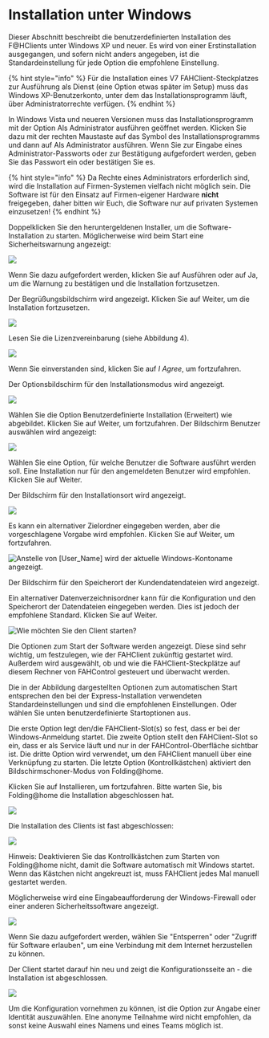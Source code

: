 # Installation unter Windows

Dieser Abschnitt beschreibt die benutzerdefinierten Installation des F@HClients unter Windows XP und neuer. Es wird von einer Erstinstallation ausgegangen, und sofern nicht anders angegeben, ist die Standardeinstellung für jede Option die empfohlene Einstellung.

{% hint style="info" %}
Für die Installation eines V7 FAHClient-Steckplatzes zur Ausführung als Dienst \(eine Option etwas später im Setup\) muss das Windows XP-Benutzerkonto, unter dem das Installationsprogramm läuft, über Administratorrechte verfügen.
{% endhint %}

In Windows Vista und neueren Versionen muss das Installationsprogramm mit der Option Als Administrator ausführen geöffnet werden. Klicken Sie dazu mit der rechten Maustaste auf das Symbol des Installationsprogramms und dann auf Als Administrator ausführen. Wenn Sie zur Eingabe eines Administrator-Passworts oder zur Bestätigung aufgefordert werden, geben Sie das Passwort ein oder bestätigen Sie es.

{% hint style="info" %}
Da Rechte eines Administrators erforderlich sind, wird die Installation auf Firmen-Systemen vielfach nicht möglich sein. Die Software ist für den Einsatz auf Firmen-eigener Hardware **nicht** freigegeben, daher bitten wir Euch, die Software nur auf privaten Systemen einzusetzen!
{% endhint %}

Doppelklicken Sie den heruntergeldenen Installer, um die Software-Installation zu starten. Möglicherweise wird beim Start eine Sicherheitswarnung angezeigt:

![](../.gitbook/assets/wininst01.png)

Wenn Sie dazu aufgefordert werden, klicken Sie auf Ausführen oder auf Ja, um die Warnung zu bestätigen und die Installation fortzusetzen. 

Der Begrüßungsbildschirm wird angezeigt. Klicken Sie auf Weiter, um die Installation fortzusetzen.

![](../.gitbook/assets/wininst02.png)

Lesen Sie die Lizenzvereinbarung \(siehe Abbildung 4\).

![](../.gitbook/assets/wininst03.png)

Wenn Sie einverstanden sind, klicken Sie auf _I Agree_, um fortzufahren.

Der Optionsbildschirm für den Installationsmodus wird angezeigt.

![](../.gitbook/assets/wininst04.png)

Wählen Sie die Option Benutzerdefinierte Installation \(Erweitert\) wie abgebildet. Klicken Sie auf Weiter, um fortzufahren. Der Bildschirm Benutzer auswählen wird angezeigt:

![](../.gitbook/assets/wininst05.png)

Wählen Sie eine Option, für welche Benutzer die Software ausführt werden soll. Eine Installation nur für den angemeldeten Benutzer wird empfohlen. Klicken Sie auf Weiter.

Der Bildschirm für den Installationsort wird angezeigt.

![](../.gitbook/assets/wininst06.png)

Es kann ein alternativer Zielordner eingegeben werden, aber die vorgeschlagene Vorgabe wird empfohlen. Klicken Sie auf Weiter, um fortzufahren.

![Anstelle von \[User\_Name\] wird der aktuelle Windows-Kontoname angezeigt.](../.gitbook/assets/wininst07.png)

Der Bildschirm für den Speicherort der Kundendatendateien wird angezeigt. 

Ein alternativer Datenverzeichnisordner kann für die Konfiguration und den Speicherort der Datendateien eingegeben werden. Dies ist jedoch der empfohlene Standard. Klicken Sie auf Weiter.

![Wie m&#xF6;chten Sie den Client starten?](../.gitbook/assets/wininst08.png)

Die Optionen zum Start der Software werden angezeigt. Diese sind sehr wichtig, um festzulegen, wie der FAHClient zukünftig gestartet wird. Außerdem wird ausgewählt, ob und wie die FAHClient-Steckplätze auf diesem Rechner von FAHControl gesteuert und überwacht werden.

Die in der Abbildung dargestellten Optionen zum automatischen Start entsprechen den bei der Express-Installation verwendeten Standardeinstellungen und sind die empfohlenen Einstellungen. Oder wählen Sie unten benutzerdefinierte Startoptionen aus.

Die erste Option legt den/die FAHClient-Slot\(s\) so fest, dass er bei der Windows-Anmeldung startet. Die zweite Option stellt den FAHClient-Slot so ein, dass er als Service läuft und nur in der FAHControl-Oberfläche sichtbar ist. Die dritte Option wird verwendet, um den FAHClient manuell über eine Verknüpfung zu starten. Die letzte Option \(Kontrollkästchen\) aktiviert den Bildschirmschoner-Modus von  Folding@home. 

Klicken Sie auf Installieren, um fortzufahren. Bitte warten Sie, bis Folding@home die Installation abgeschlossen hat.

![](../.gitbook/assets/wininst09.png)

Die Installation des Clients ist fast abgeschlossen:

![](../.gitbook/assets/wininst10.png)

Hinweis: Deaktivieren Sie das Kontrollkästchen zum Starten von Folding@home nicht, damit die Software automatisch mit Windows startet. Wenn das Kästchen nicht angekreuzt ist, muss FAHClient jedes Mal manuell gestartet werden.

Möglicherweise wird eine Eingabeaufforderung der Windows-Firewall oder einer anderen Sicherheitssoftware angezeigt.

![](../.gitbook/assets/wininst11.png)

Wenn Sie dazu aufgefordert werden, wählen Sie "Entsperren" oder "Zugriff für Software erlauben", um eine Verbindung mit dem Internet herzustellen zu können.

Der Client startet darauf hin neu und zeigt die Konfigurationsseite an - die Installation ist abgeschlossen.

![](../.gitbook/assets/wininst12.png)

Um die Konfiguration vornehmen zu können, ist die Option zur Angabe einer Identität auszuwählen. EIne anonyme Teilnahme wird nicht empfohlen,  da sonst keine Auswahl eines Namens und eines Teams möglich ist.

